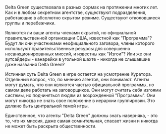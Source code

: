 Delta Green существовала в разных формах на протяжении многих лет. Как и в любом секретном агентстве, существуют подразделения, работающие в абсолютно скрытом режиме. Существуют отколовшиеся группы и перебежчики.

Являются ли ваши агенты членами скрытой, но официальной правительственной организации США, известной как "Программа"? Будут ли они участниками неофициального заговора, члены которого используют правительственные ресурсы для совершенно несанкционированных миссий, и известны как "Изгои"? Или же они аутсайдеры - канарейки в угольной шахте - никогда не слышавшие даже названия Delta Green?

Истинная суть Delta Green в игре остается на усмотрение Куратора. Отдельный вопрос, что, по мнению агентов, они понимают. Агенты могут думать, что они являются частью официальной программы, но самом деле работать на заговорщиков. Они могут считать себя изгоями системы, но подчиняться людям из возрожденной "Программы". Они могут никогда не знать свое положение в иерархии группировки. Это должно быть центральной темой игры.

Единственное, что агенты "Delta Green" должны знать наверняка, - это то, что их миссия, даже самая сомнительная, спасает жизни и никогда не может быть раскрыта общественности. 

